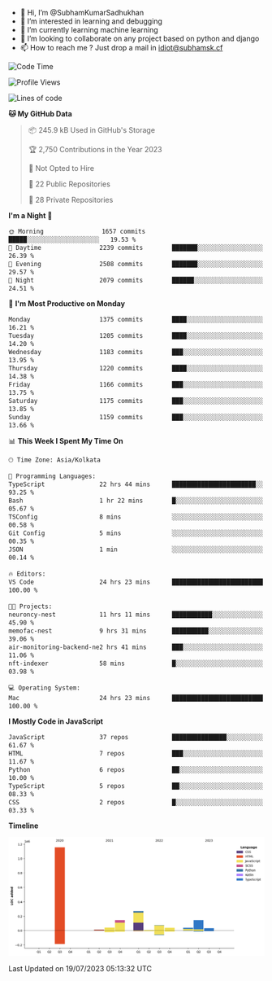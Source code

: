 - 👋 Hi, I’m @SubhamKumarSadhukhan
- 👀 I’m interested in learning and debugging
- 🌱 I’m currently learning machine learning
- 💞️ I’m looking to collaborate on any project based on python and django
- 📫 How to reach me ?
      Just drop a mail in idiot@subhamsk.cf

<!---
SubhamKumarSadhukhan/SubhamKumarSadhukhan is a ✨ special ✨ repository because its `README.md` (this file) appears on your GitHub profile.
You can click the Preview link to take a look at your changes.
--->


<!--START_SECTION:waka-->
![Code Time](http://img.shields.io/badge/Code%20Time-1%2C343%20hrs%2056%20mins-blue)

![Profile Views](http://img.shields.io/badge/Profile%20Views-0-blue)

![Lines of code](https://img.shields.io/badge/From%20Hello%20World%20I%27ve%20Written-2.0%20million%20lines%20of%20code-blue)

**🐱 My GitHub Data** 

> 📦 245.9 kB Used in GitHub's Storage 
 > 
> 🏆 2,750 Contributions in the Year 2023
 > 
> 🚫 Not Opted to Hire
 > 
> 📜 22 Public Repositories 
 > 
> 🔑 28 Private Repositories 
 > 
**I'm a Night 🦉** 

```text
🌞 Morning                1657 commits        █████░░░░░░░░░░░░░░░░░░░░   19.53 % 
🌆 Daytime                2239 commits        ███████░░░░░░░░░░░░░░░░░░   26.39 % 
🌃 Evening                2508 commits        ███████░░░░░░░░░░░░░░░░░░   29.57 % 
🌙 Night                  2079 commits        ██████░░░░░░░░░░░░░░░░░░░   24.51 % 
```
📅 **I'm Most Productive on Monday** 

```text
Monday                   1375 commits        ████░░░░░░░░░░░░░░░░░░░░░   16.21 % 
Tuesday                  1205 commits        ████░░░░░░░░░░░░░░░░░░░░░   14.20 % 
Wednesday                1183 commits        ███░░░░░░░░░░░░░░░░░░░░░░   13.95 % 
Thursday                 1220 commits        ████░░░░░░░░░░░░░░░░░░░░░   14.38 % 
Friday                   1166 commits        ███░░░░░░░░░░░░░░░░░░░░░░   13.75 % 
Saturday                 1175 commits        ███░░░░░░░░░░░░░░░░░░░░░░   13.85 % 
Sunday                   1159 commits        ███░░░░░░░░░░░░░░░░░░░░░░   13.66 % 
```


📊 **This Week I Spent My Time On** 

```text
🕑︎ Time Zone: Asia/Kolkata

💬 Programming Languages: 
TypeScript               22 hrs 44 mins      ███████████████████████░░   93.25 % 
Bash                     1 hr 22 mins        █░░░░░░░░░░░░░░░░░░░░░░░░   05.67 % 
TSConfig                 8 mins              ░░░░░░░░░░░░░░░░░░░░░░░░░   00.58 % 
Git Config               5 mins              ░░░░░░░░░░░░░░░░░░░░░░░░░   00.35 % 
JSON                     1 min               ░░░░░░░░░░░░░░░░░░░░░░░░░   00.14 % 

🔥 Editors: 
VS Code                  24 hrs 23 mins      █████████████████████████   100.00 % 

🐱‍💻 Projects: 
neuroncy-nest            11 hrs 11 mins      ███████████░░░░░░░░░░░░░░   45.90 % 
memofac-nest             9 hrs 31 mins       ██████████░░░░░░░░░░░░░░░   39.06 % 
air-monitoring-backend-ne2 hrs 41 mins       ███░░░░░░░░░░░░░░░░░░░░░░   11.06 % 
nft-indexer              58 mins             █░░░░░░░░░░░░░░░░░░░░░░░░   03.98 % 

💻 Operating System: 
Mac                      24 hrs 23 mins      █████████████████████████   100.00 % 
```

**I Mostly Code in JavaScript** 

```text
JavaScript               37 repos            ███████████████░░░░░░░░░░   61.67 % 
HTML                     7 repos             ███░░░░░░░░░░░░░░░░░░░░░░   11.67 % 
Python                   6 repos             ██░░░░░░░░░░░░░░░░░░░░░░░   10.00 % 
TypeScript               5 repos             ██░░░░░░░░░░░░░░░░░░░░░░░   08.33 % 
CSS                      2 repos             █░░░░░░░░░░░░░░░░░░░░░░░░   03.33 % 
```



**Timeline**

![Lines of Code chart](https://raw.githubusercontent.com/SubhamKumarSadhukhan/SubhamKumarSadhukhan/main/assets/bar_graph.png)


 Last Updated on 19/07/2023 05:13:32 UTC
<!--END_SECTION:waka-->
